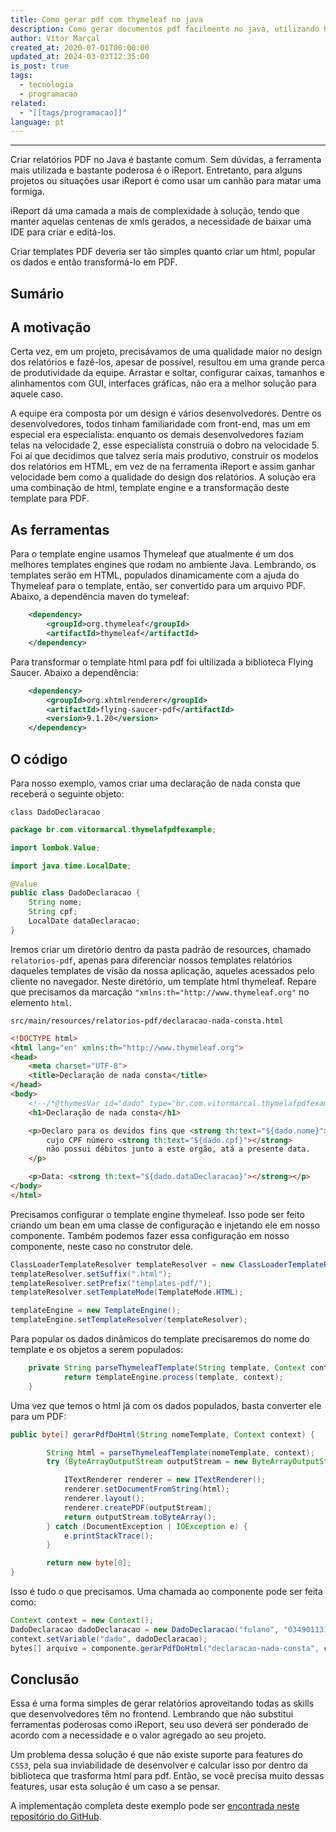 ```yaml
---
title: Como gerar pdf com thymeleaf no java
description: Como gerar documentos pdf facilmente no java, utilizando html, thymeleaf e Flying Saucer. Essa é um solução sem iReport.
author: Vítor Marçal
created_at: 2020-07-01T00:00:00
updated_at: 2024-03-03T12:35:00
is_post: true
tags:
  - tecnologia
  - programacao
related:
  - "[[tags/programacao]]"
language: pt
---
```

------

Criar relatórios PDF no Java é bastante comum. Sem dúvidas, a ferramenta mais utilizada e bastante poderosa é o iReport. Entretanto, para alguns projetos ou situações usar iReport é como usar um canhão para matar uma formiga.

iReport dá uma camada a mais de complexidade à solução, tendo que manter aquelas centenas de xmls gerados, a necessidade de baixar uma IDE para criar e editá-los.

Criar templates PDF deveria ser tão simples quanto criar um html, popular os dados e então transformá-lo em PDF.

## Sumário

## A motivação


Certa vez, em um projeto, precisávamos de uma qualidade maior no design dos relatórios e fazê-los, apesar de possível, resultou em uma grande perca de produtividade da equipe. Arrastar e soltar, configurar caixas, tamanhos e alinhamentos com GUI, interfaces gráficas, não era a melhor solução para aquele caso.

A equipe era composta por um design e vários desenvolvedores. Dentre os desenvolvedores, todos tinham familiaridade com front-end, mas um em especial era especialista: enquanto os demais desenvolvedores faziam telas na velocidade 2, esse especialista construía o dobro na velocidade 5. Foi aí que decidimos que talvez seria mais produtivo, construir os modelos dos relatórios em HTML, em vez de na ferramenta iReport e assim ganhar velocidade bem como a qualidade do design dos relatórios. A solução era uma combinação de html, template engine e a transformação deste template para PDF.

## As ferramentas


Para o template engine usamos Thymeleaf que atualmente é um dos melhores templates engines que rodam no ambiente Java. Lembrando, os templates serão em HTML, populados dinamicamente com a ajuda do Thymeleaf para o template, então, ser convertido para um arquivo PDF. Abaixo, a dependência maven do tymeleaf:

```xml
    <dependency>
        <groupId>org.thymeleaf</groupId>
        <artifactId>thymeleaf</artifactId>
    </dependency>

```


Para transformar o template html para pdf foi ultilizada a biblioteca Flying Saucer. Abaixo a dependência:

```xml
    <dependency>
        <groupId>org.xhtmlrenderer</groupId>
        <artifactId>flying-saucer-pdf</artifactId>
        <version>9.1.20</version>
    </dependency>

```


## O código

Para nosso exemplo, vamos criar uma declaração de nada consta que receberá o seguinte objeto:

`class DadoDeclaracao`

```java
package br.com.vitormarcal.thymelafpdfexample;

import lombok.Value;

import java.time.LocalDate;

@Value
public class DadoDeclaracao {
    String nome;
    String cpf;
    LocalDate dataDeclaracao;
}

```


Iremos criar um diretório dentro da pasta padrão de resources, chamado `relatorios-pdf`, apenas para diferenciar nossos templates relatórios daqueles templates de visão da nossa aplicação, aqueles acessados pelo cliente no navegador. Neste diretório, um template html thymeleaf. Repare que precisamos da marcação `"xmlns:th="http://www.thymeleaf.org"` no elemento `html`.

`src/main/resources/relatorios-pdf/declaracao-nada-consta.html`

```html
<!DOCTYPE html>
<html lang="en" xmlns:th="http://www.thymeleaf.org">
<head>
    <meta charset="UTF-8">
    <title>Declaração de nada consta</title>
</head>
<body>
    <!--/*@thymesVar id="dado" type="br.com.vitormarcal.thymelafpdfexample.DadoDeclaracao"*/-->
    <h1>Declaração de nada consta</h1>

    <p>Declaro para os devidos fins que <strong th:text="${dado.nome}"></strong>
        cujo CPF número <strong th:text="${dado.cpf}"></strong>
        não possui débitos junto a este orgão, atá a presente data.
    </p>

    <p>Data: <strong th:text="${dado.dataDeclaracao}"></strong></p>
</body>
</html>

```


Precisamos configurar o template engine thymeleaf. Isso pode ser feito criando um bean em uma classe de configuração e injetando ele em nosso componente. Também podemos fazer essa configuração em nosso componente, neste caso no construtor dele.

```java
ClassLoaderTemplateResolver templateResolver = new ClassLoaderTemplateResolver();
templateResolver.setSuffix(".html");
templateResolver.setPrefix("templates-pdf/");
templateResolver.setTemplateMode(TemplateMode.HTML);

templateEngine = new TemplateEngine();
templateEngine.setTemplateResolver(templateResolver);

```


Para popular os dados dinâmicos do template precisaremos do nome do template e os objetos a serem populados:

```java
    private String parseThymeleafTemplate(String template, Context context) {
            return templateEngine.process(template, context);
    }

```


Uma vez que temos o html já com os dados populados, basta converter ele para um PDF:

```java
public byte[] gerarPdfDoHtml(String nomeTemplate, Context context) {

        String html = parseThymeleafTemplate(nomeTemplate, context);
        try (ByteArrayOutputStream outputStream = new ByteArrayOutputStream()) {

            ITextRenderer renderer = new ITextRenderer();
            renderer.setDocumentFromString(html);
            renderer.layout();
            renderer.createPDF(outputStream);
            return outputStream.toByteArray();
        } catch (DocumentException | IOException e) {
            e.printStackTrace();
        }

        return new byte[0];
}

```


Isso é tudo o que precisamos. Uma chamada ao componente pode ser feita como:

```java
Context context = new Context();
DadoDeclaracao dadoDeclaracao = new DadoDeclaracao("fulano", "03490113101", LocalDate.now());
context.setVariable("dado", dadoDeclaracao);
bytes[] arquivo = componente.gerarPdfDoHtml("declaracao-nada-consta", contexto);

```


## Conclusão

Essa é uma forma simples de gerar relatórios aproveitando todas as skills que desenvolvedores têm no frontend. Lembrando que não substitui ferramentas poderosas como iReport, seu uso deverá ser ponderado de acordo com a necessidade e o valor agregado ao seu projeto.

Um problema dessa solução é que não existe suporte para features do `CSS3`, pela sua inviabilidade de desenvolver e calcular isso por dentro da biblioteca que trasforma html para pdf. Então, se você precisa muito dessas features, usar esta solução é um caso a se pensar.

A implementação completa deste exemplo pode ser [encontrada neste repositório do GitHub](https://github.com/vitormarcal/thymelaf-pdf-example "Código completo do artigo").